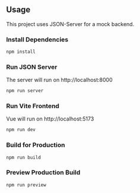 ## Usage

This project uses JSON-Server for a mock backend.

### Install Dependencies

```bash
npm install
```

### Run JSON Server

The server will run on http://localhost:8000

```bash
npm run server
```

### Run Vite Frontend

Vue will run on http://localhost:5173

```bash
npm run dev
```

### Build for Production

```bash
npm run build
```

### Preview Production Build

```bash
npm run preview
```
